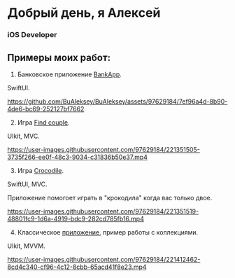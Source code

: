 # Добрый день, я Алексей
### iOS Developer <img height="15" width="15" src="https://cdn.simpleicons.org/Apple/yellow"/>

## Примеры моих работ:

1. Банковское приложение [BankApp](https://github.com/BuAleksey/BankApp).

SwiftUI.

https://github.com/BuAleksey/BuAleksey/assets/97629184/7ef96a4d-8b90-4de6-bc69-252127bf7662


2. Игра [Find couple](https://github.com/BuAleksey/Find-couple.git).

UIkit, MVC.

https://user-images.githubusercontent.com/97629184/221351505-3735f266-ee0f-48c3-9034-c31836b50e37.mp4



3. Игра [Crocodile](https://github.com/BuAleksey/Crocodile.git).

SwiftUI, MVC.

Приложение помогоет играть в "крокодила" когда вас только двое.

https://user-images.githubusercontent.com/97629184/221351519-48801fc9-1d6a-4919-bdc9-282cd785fb16.mp4



4. Классическое [приложение](https://github.com/BuAleksey/PhotoCollectionMVVM.git), пример работы с коллекциями. 

UIkit, MVVM.

https://user-images.githubusercontent.com/97629184/221412462-8cd4c340-cf96-4c12-8cbb-65acd41f8e23.mp4






